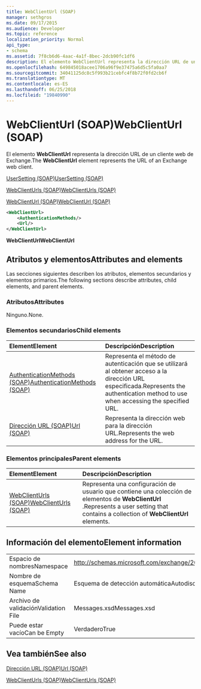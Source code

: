 ```yaml
---
title: WebClientUrl (SOAP)
manager: sethgros
ms.date: 09/17/2015
ms.audience: Developer
ms.topic: reference
localization_priority: Normal
api_type:
- schema
ms.assetid: 7f8cb6d6-4aac-4a1f-8bec-2dcb90fc1df6
description: El elemento WebClientUrl representa la dirección URL de un cliente web de Exchange.
ms.openlocfilehash: 649845018acee1706a96f9e37475a6d5c5fa0aa7
ms.sourcegitcommit: 34041125dc8c5f993b21cebfc4f8b72f0fd2cb6f
ms.translationtype: MT
ms.contentlocale: es-ES
ms.lasthandoff: 06/25/2018
ms.locfileid: "19840990"
---
```

# <a name="webclienturl-soap"></a><span data-ttu-id="523ac-103">WebClientUrl (SOAP)</span><span class="sxs-lookup"><span data-stu-id="523ac-103">WebClientUrl (SOAP)</span></span>

<span data-ttu-id="523ac-104">El elemento **WebClientUrl** representa la dirección URL de un cliente web de Exchange.</span><span class="sxs-lookup"><span data-stu-id="523ac-104">The **WebClientUrl** element represents the URL of an Exchange web client.</span></span> 
  
[<span data-ttu-id="523ac-105">UserSetting (SOAP)</span><span class="sxs-lookup"><span data-stu-id="523ac-105">UserSetting (SOAP)</span></span>](usersetting-soap.md)
  
[<span data-ttu-id="523ac-106">WebClientUrls (SOAP)</span><span class="sxs-lookup"><span data-stu-id="523ac-106">WebClientUrls (SOAP)</span></span>](webclienturls-soap.md)
  
[<span data-ttu-id="523ac-107">WebClientUrl (SOAP)</span><span class="sxs-lookup"><span data-stu-id="523ac-107">WebClientUrl (SOAP)</span></span>](webclienturl-soap.md)
  
```XML
<WebClientUrl>
    <AuthenticationMethods/>
    <Url/>
</WebClientUrl>
```

 <span data-ttu-id="523ac-108">**WebClientUrl**</span><span class="sxs-lookup"><span data-stu-id="523ac-108">**WebClientUrl**</span></span>
## <a name="attributes-and-elements"></a><span data-ttu-id="523ac-109">Atributos y elementos</span><span class="sxs-lookup"><span data-stu-id="523ac-109">Attributes and elements</span></span>

<span data-ttu-id="523ac-110">Las secciones siguientes describen los atributos, elementos secundarios y elementos primarios.</span><span class="sxs-lookup"><span data-stu-id="523ac-110">The following sections describe attributes, child elements, and parent elements.</span></span>
  
### <a name="attributes"></a><span data-ttu-id="523ac-111">Atributos</span><span class="sxs-lookup"><span data-stu-id="523ac-111">Attributes</span></span>

<span data-ttu-id="523ac-112">Ninguno.</span><span class="sxs-lookup"><span data-stu-id="523ac-112">None.</span></span>
  
### <a name="child-elements"></a><span data-ttu-id="523ac-113">Elementos secundarios</span><span class="sxs-lookup"><span data-stu-id="523ac-113">Child elements</span></span>

|<span data-ttu-id="523ac-114">**Element**</span><span class="sxs-lookup"><span data-stu-id="523ac-114">**Element**</span></span>|<span data-ttu-id="523ac-115">**Descripción**</span><span class="sxs-lookup"><span data-stu-id="523ac-115">**Description**</span></span>|
|:-----|:-----|
|[<span data-ttu-id="523ac-116">AuthenticationMethods (SOAP)</span><span class="sxs-lookup"><span data-stu-id="523ac-116">AuthenticationMethods (SOAP)</span></span>](authenticationmethods-soap.md) <br/> |<span data-ttu-id="523ac-117">Representa el método de autenticación que se utilizará al obtener acceso a la dirección URL especificada.</span><span class="sxs-lookup"><span data-stu-id="523ac-117">Represents the authentication method to use when accessing the specified URL.</span></span>  <br/> |
|[<span data-ttu-id="523ac-118">Dirección URL (SOAP)</span><span class="sxs-lookup"><span data-stu-id="523ac-118">Url (SOAP)</span></span>](url-soap.md) <br/> |<span data-ttu-id="523ac-119">Representa la dirección web para la dirección URL.</span><span class="sxs-lookup"><span data-stu-id="523ac-119">Represents the web address for the URL.</span></span>  <br/> |
   
### <a name="parent-elements"></a><span data-ttu-id="523ac-120">Elementos principales</span><span class="sxs-lookup"><span data-stu-id="523ac-120">Parent elements</span></span>

|<span data-ttu-id="523ac-121">**Element**</span><span class="sxs-lookup"><span data-stu-id="523ac-121">**Element**</span></span>|<span data-ttu-id="523ac-122">**Descripción**</span><span class="sxs-lookup"><span data-stu-id="523ac-122">**Description**</span></span>|
|:-----|:-----|
|[<span data-ttu-id="523ac-123">WebClientUrls (SOAP)</span><span class="sxs-lookup"><span data-stu-id="523ac-123">WebClientUrls (SOAP)</span></span>](webclienturls-soap.md) <br/> |<span data-ttu-id="523ac-124">Representa una configuración de usuario que contiene una colección de elementos de **WebClientUrl** .</span><span class="sxs-lookup"><span data-stu-id="523ac-124">Represents a user setting that contains a collection of **WebClientUrl** elements.</span></span>  <br/> |
   
## <a name="element-information"></a><span data-ttu-id="523ac-125">Información del elemento</span><span class="sxs-lookup"><span data-stu-id="523ac-125">Element information</span></span>

|||
|:-----|:-----|
|<span data-ttu-id="523ac-126">Espacio de nombres</span><span class="sxs-lookup"><span data-stu-id="523ac-126">Namespace</span></span>  <br/> |http://schemas.microsoft.com/exchange/2010/Autodiscover  <br/> |
|<span data-ttu-id="523ac-127">Nombre de esquema</span><span class="sxs-lookup"><span data-stu-id="523ac-127">Schema Name</span></span>  <br/> |<span data-ttu-id="523ac-128">Esquema de detección automática</span><span class="sxs-lookup"><span data-stu-id="523ac-128">Autodiscover schema</span></span>  <br/> |
|<span data-ttu-id="523ac-129">Archivo de validación</span><span class="sxs-lookup"><span data-stu-id="523ac-129">Validation File</span></span>  <br/> |<span data-ttu-id="523ac-130">Messages.xsd</span><span class="sxs-lookup"><span data-stu-id="523ac-130">Messages.xsd</span></span>  <br/> |
|<span data-ttu-id="523ac-131">Puede estar vacío</span><span class="sxs-lookup"><span data-stu-id="523ac-131">Can be Empty</span></span>  <br/> |<span data-ttu-id="523ac-132">Verdadero</span><span class="sxs-lookup"><span data-stu-id="523ac-132">True</span></span>  <br/> |
   
## <a name="see-also"></a><span data-ttu-id="523ac-133">Vea también</span><span class="sxs-lookup"><span data-stu-id="523ac-133">See also</span></span>



[<span data-ttu-id="523ac-134">Dirección URL (SOAP)</span><span class="sxs-lookup"><span data-stu-id="523ac-134">Url (SOAP)</span></span>](url-soap.md)
  
[<span data-ttu-id="523ac-135">WebClientUrls (SOAP)</span><span class="sxs-lookup"><span data-stu-id="523ac-135">WebClientUrls (SOAP)</span></span>](webclienturls-soap.md)

